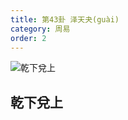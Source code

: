 ```yaml
---
title: 第43卦 泽天夬(guài)
category: 周易
order: 2
---
```


![乾下兌上](https://upload.wikimedia.org/wikipedia/commons/3/3f/Yijing-43.png)

## 乾下兌上